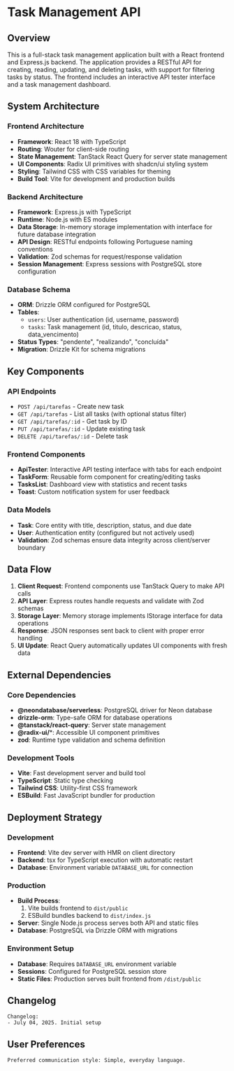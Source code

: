# Task Management API

## Overview

This is a full-stack task management application built with a React frontend and Express.js backend. The application provides a RESTful API for creating, reading, updating, and deleting tasks, with support for filtering tasks by status. The frontend includes an interactive API tester interface and a task management dashboard.

## System Architecture

### Frontend Architecture
- **Framework**: React 18 with TypeScript
- **Routing**: Wouter for client-side routing
- **State Management**: TanStack React Query for server state management
- **UI Components**: Radix UI primitives with shadcn/ui styling system
- **Styling**: Tailwind CSS with CSS variables for theming
- **Build Tool**: Vite for development and production builds

### Backend Architecture
- **Framework**: Express.js with TypeScript
- **Runtime**: Node.js with ES modules
- **Data Storage**: In-memory storage implementation with interface for future database integration
- **API Design**: RESTful endpoints following Portuguese naming conventions
- **Validation**: Zod schemas for request/response validation
- **Session Management**: Express sessions with PostgreSQL store configuration

### Database Schema
- **ORM**: Drizzle ORM configured for PostgreSQL
- **Tables**: 
  - `users`: User authentication (id, username, password)
  - `tasks`: Task management (id, titulo, descricao, status, data_vencimento)
- **Status Types**: "pendente", "realizando", "concluída"
- **Migration**: Drizzle Kit for schema migrations

## Key Components

### API Endpoints
- `POST /api/tarefas` - Create new task
- `GET /api/tarefas` - List all tasks (with optional status filter)
- `GET /api/tarefas/:id` - Get task by ID
- `PUT /api/tarefas/:id` - Update existing task
- `DELETE /api/tarefas/:id` - Delete task

### Frontend Components
- **ApiTester**: Interactive API testing interface with tabs for each endpoint
- **TaskForm**: Reusable form component for creating/editing tasks
- **TasksList**: Dashboard view with statistics and recent tasks
- **Toast**: Custom notification system for user feedback

### Data Models
- **Task**: Core entity with title, description, status, and due date
- **User**: Authentication entity (configured but not actively used)
- **Validation**: Zod schemas ensure data integrity across client/server boundary

## Data Flow

1. **Client Request**: Frontend components use TanStack Query to make API calls
2. **API Layer**: Express routes handle requests and validate with Zod schemas
3. **Storage Layer**: Memory storage implements IStorage interface for data operations
4. **Response**: JSON responses sent back to client with proper error handling
5. **UI Update**: React Query automatically updates UI components with fresh data

## External Dependencies

### Core Dependencies
- **@neondatabase/serverless**: PostgreSQL driver for Neon database
- **drizzle-orm**: Type-safe ORM for database operations
- **@tanstack/react-query**: Server state management
- **@radix-ui/***: Accessible UI component primitives
- **zod**: Runtime type validation and schema definition

### Development Tools
- **Vite**: Fast development server and build tool
- **TypeScript**: Static type checking
- **Tailwind CSS**: Utility-first CSS framework
- **ESBuild**: Fast JavaScript bundler for production

## Deployment Strategy

### Development
- **Frontend**: Vite dev server with HMR on client directory
- **Backend**: tsx for TypeScript execution with automatic restart
- **Database**: Environment variable `DATABASE_URL` for connection

### Production
- **Build Process**: 
  1. Vite builds frontend to `dist/public`
  2. ESBuild bundles backend to `dist/index.js`
- **Server**: Single Node.js process serves both API and static files
- **Database**: PostgreSQL via Drizzle ORM with migrations

### Environment Setup
- **Database**: Requires `DATABASE_URL` environment variable
- **Sessions**: Configured for PostgreSQL session store
- **Static Files**: Production serves built frontend from `/dist/public`

## Changelog

```
Changelog:
- July 04, 2025. Initial setup
```

## User Preferences

```
Preferred communication style: Simple, everyday language.
```